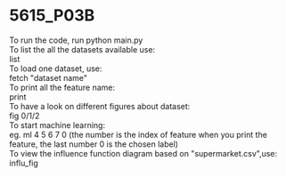 # 5615_P03B
To run the code, run python main.py<br/>
To list the all the datasets available use:<br/>
list<br/>
To load one dataset, use:<br/>
fetch  "dataset name" <br/>
To print all the feature name:<br/>
print<br/>
To have a look on different figures about dataset:<br/>
fig 0/1/2<br/>
To start machine learning:<br/>
eg. ml 4 5 6 7 0  (the number is the index of feature when you print the feature, the last number 0 is the chosen label)<br/>
To view the influence function diagram based on "supermarket.csv",use:<br/>
influ_fig

